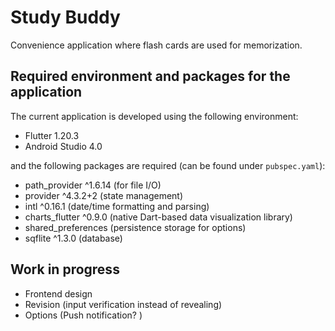 # Study Buddy

Convenience application where flash cards are used for memorization.

## Required environment and packages for the application

The current application is developed using the following environment:

- Flutter 1.20.3
- Android Studio 4.0

and the following packages are required (can be found under `pubspec.yaml`):

- path_provider ^1.6.14 (for file I/O)
- provider ^4.3.2+2 (state management)
- intl ^0.16.1 (date/time formatting and parsing)
- charts_flutter ^0.9.0 (native Dart-based data visualization library)
- shared_preferences (persistence storage for options)
- sqflite ^1.3.0 (database)


## Work in progress

- Frontend design
- Revision (input verification instead of revealing)
- Options (Push notification? )